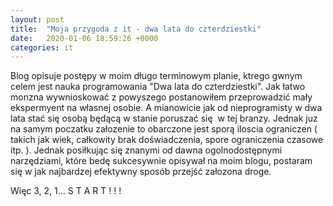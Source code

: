 ```yaml
---
layout: post
title:  "Moja przygoda z it - dwa lata do czterdziestki"
date:   2020-01-06 18:59:26 +0000
categories: it
---
```

Blog opisuje postępy w moim długo terminowym planie, ktrego gwnym celem jest nauka programowania
"Dwa lata do czterdziestki". Jak łatwo monzna wywnioskować z powyszego postanowiłem przeprowadzić mały
ekspermyent na własnej osobie. A mianowicie jak od nieprogramisty w dwa lata stać się osobą
będącą w stanie poruszać się  w tej branzy. Jednak juz na samym poczatku załozenie to obarczone jest
sporą iloscia ograniczen ( takich jak wiek, całkowity brak doświadczenia, spore ograniczenia czasowe itp. ).
Jednak posiłkując się znanymi od dawna ogolnodostępnymi narzędziami, które bedę sukcesywnie opisywał na moim blogu,
postaram się w jak najbardzej efektywny sposób przejść załozona droge.

Więc 3, 2, 1... S T A R T ! ! !
